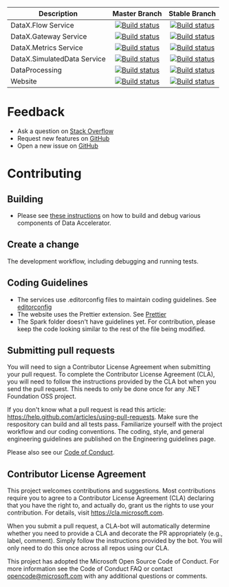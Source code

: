 | Description | Master Branch | Stable Branch | 
|---|:-----:|:-----:|
|DataX.Flow Service| [![Build status](https://dev.azure.com/ms/data-accelerator/_apis/build/status/DataX.Flow?branchName=master)](https://dev.azure.com/ms/data-accelerator/_build/latest?definitionId=112&branchName=master) | [![Build status](https://dev.azure.com/ms/data-accelerator/_apis/build/status/DataX.Flow?branchName=stable)](https://dev.azure.com/ms/data-accelerator/_build/latest?definitionId=112&branchName=stable) |
|DataX.Gateway Service| [![Build status](https://dev.azure.com/ms/data-accelerator/_apis/build/status/DataX.Gateway?branchName=master)](https://dev.azure.com/ms/data-accelerator/_build/latest?definitionId=113&branchName=master) | [![Build status](https://dev.azure.com/ms/data-accelerator/_apis/build/status/DataX.Gateway?branchName=stable)](https://dev.azure.com/ms/data-accelerator/_build/latest?definitionId=113&branchName=stable) |
|DataX.Metrics Service| [![Build status](https://dev.azure.com/ms/data-accelerator/_apis/build/status/DataX.Metrics?branchName=master)](https://dev.azure.com/ms/data-accelerator/_build/latest?definitionId=114&branchName=master) | [![Build status](https://dev.azure.com/ms/data-accelerator/_apis/build/status/DataX.Metrics?branchName=stable)](https://dev.azure.com/ms/data-accelerator/_build/latest?definitionId=114&branchName=stable) |
|DataX.SimulatedData Service| [![Build status](https://dev.azure.com/ms/data-accelerator/_apis/build/status/DataX.SimulatedData?branchName=master)](https://dev.azure.com/ms/data-accelerator/_build/latest?definitionId=115&branchName=master) | [![Build status](https://dev.azure.com/ms/data-accelerator/_apis/build/status/DataX.SimulatedData?branchName=stable)](https://dev.azure.com/ms/data-accelerator/_build/latest?definitionId=115&branchName=stable) |
|DataProcessing| [![Build status](https://dev.azure.com/ms/data-accelerator/_apis/build/status/DataX.Spark?branchName=master)](https://dev.azure.com/ms/data-accelerator/_build/latest?definitionId=116&branchName=master) | [![Build status](https://dev.azure.com/ms/data-accelerator/_apis/build/status/DataX.Spark?branchName=stable)](https://dev.azure.com/ms/data-accelerator/_build/latest?definitionId=116&branchName=stable) |
|Website| [![Build status](https://dev.azure.com/ms/data-accelerator/_apis/build/status/DataX.Web?branchName=master)](https://dev.azure.com/ms/data-accelerator/_build/latest?definitionId=117&branchName=master) | [![Build status](https://dev.azure.com/ms/data-accelerator/_apis/build/status/DataX.Web?branchName=stable)](https://dev.azure.com/ms/data-accelerator/_build/latest?definitionId=117&branchName=stable) |

# Feedback

 - Ask a question on [Stack Overflow](https://stackoverflow.com/questions/tagged/data-accelerator)
 - Request new features on [GitHub](CONTRIBUTING.md)
 - Open a new issue on [GitHub](https://github.com/Microsoft/data-accelerator/issues)

# Contributing

## Building 
 * Please see [these instructions](https://github.com/Microsoft/data-accelerator/wiki/Local-Cloud-Debugging) on how to build and debug various components of Data Accelerator. 

## Create a change
The development workflow, including debugging and running tests.

## Coding Guidelines
 * The services use .editorconfig files to maintain coding guidelines.  See [editorconfig](Services/.editorconfig) 
 * The website uses the Prettier extension.  See [Prettier](https://marketplace.visualstudio.com/items?itemName=esbenp.prettier-vscode)
 * The Spark folder doesn't have guidelines yet.  For contribution, please keep the code looking similar to the rest of the file being modified.

## Submitting pull requests

You will need to sign a Contributor License Agreement when submitting your pull request. To complete the Contributor License Agreement (CLA), you will need to follow the instructions provided by the CLA bot when you send the pull request. This needs to only be done once for any .NET Foundation OSS project.

If you don't know what a pull request is read this article: https://help.github.com/articles/using-pull-requests. Make sure the respository can build and all tests pass. Familiarize yourself with the project workflow and our coding conventions. The coding, style, and general engineering guidelines are published on the Engineering guidelines page.

Please also see our [Code of Conduct](CODE_OF_CONDUCT.md).

## Contributor License Agreement
This project welcomes contributions and suggestions. Most contributions require you to agree to a Contributor License Agreement (CLA) declaring that you have the right to, and actually do, grant us the rights to use your contribution. For details, visit https://cla.microsoft.com.

When you submit a pull request, a CLA-bot will automatically determine whether you need to provide a CLA and decorate the PR appropriately (e.g., label, comment). Simply follow the instructions provided by the bot. You will only need to do this once across all repos using our CLA.

This project has adopted the Microsoft Open Source Code of Conduct. For more information see the Code of Conduct FAQ or contact opencode@microsoft.com with any additional questions or comments.

